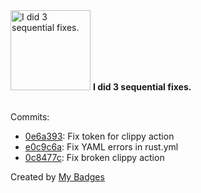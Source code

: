 <img src="https://my-badges.github.io/my-badges/fix-3.png" alt="I did 3 sequential fixes." title="I did 3 sequential fixes." width="128">
<strong>I did 3 sequential fixes.</strong>
<br><br>

Commits:

- <a href="https://github.com/JarredAllen/sqlite-riir/commit/0e6a393e43ab2a0112c27e481428e99948b74765">0e6a393</a>: Fix token for clippy action
- <a href="https://github.com/JarredAllen/sqlite-riir/commit/e0c9c6a3ff82575b076f80485881b530b9a605e6">e0c9c6a</a>: Fix YAML errors in rust.yml
- <a href="https://github.com/JarredAllen/sqlite-riir/commit/0c8477c03dce77ae2cf0dcb590afba1b0465b61f">0c8477c</a>: Fix broken clippy action


Created by <a href="https://github.com/my-badges/my-badges">My Badges</a>